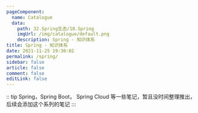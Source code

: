```yaml
---
pageComponent: 
  name: Catalogue
  data: 
    path: 32.Spring生态/10.Spring
    imgUrl: /img/catalogue/default.png
    description: Spring - 知识体系
title: Spring - 知识体系
date: 2021-11-25 19:30:02
permalink: /spring/
sidebar: false
article: false
comment: false
editLink: false
---
```


:: tip
Spring，Spring Boot， Spring Cloud 等一些笔记，暂且没时间整理推出，后续会添加这个系列的笔记
:::